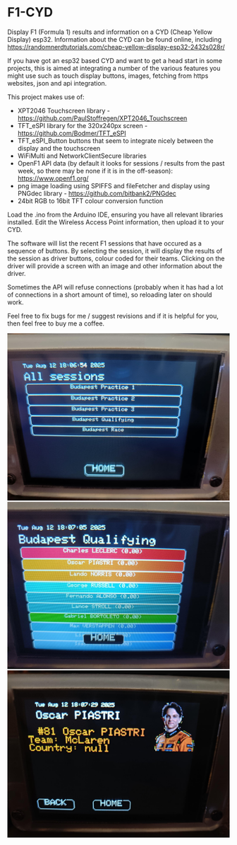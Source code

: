 # F1-CYD
Display F1 (Formula 1) results and information on a CYD (Cheap Yellow Display) esp32. Information about the CYD can be found online, including https://randomnerdtutorials.com/cheap-yellow-display-esp32-2432s028r/

If you have got an esp32 based CYD and want to get a head start in some projects, this is aimed at integrating a number of the various features you might use such as touch display buttons, images, fetching from https websites, json and api integration.


This project makes use of:
* XPT2046 Touchscreen library - https://github.com/PaulStoffregen/XPT2046_Touchscreen
* TFT_eSPI library for the 320x240px screen - https://github.com/Bodmer/TFT_eSPI
* TFT_eSPI_Button buttons that seem to integrate nicely between the display and the touchscreen
* WiFiMulti and NetworkClientSecure libraries
* OpenF1 API data (by default it looks for sessions / results from the past week, so there may be none if it is in the off-season): https://www.openf1.org/
* png image loading using SPIFFS and fileFetcher and display using PNGdec library - https://github.com/bitbank2/PNGdec
* 24bit RGB to 16bit TFT colour conversion function

Load the .ino from the Arduino IDE, ensuring you have all relevant libraries installed. Edit the Wireless Access Point information, then upload it to your CYD.

The software will list the recent F1 sessions that have occured as a sequence of buttons. By selecting the session, it will display the results of the session as driver buttons, colour coded for their teams. Clicking on the driver will provide a screen with an image and other information about the driver.

Sometimes the API will refuse connections (probably when it has had a lot of connections in a short amount of time), so reloading later on should work.

Feel free to fix bugs for me / suggest revisions and if it is helpful for you, then feel free to buy me a coffee.

![screenshot](images/all_sessions.jpg)
![screenshot](images/session.jpg)
![screenshot](images/driver.jpg)
